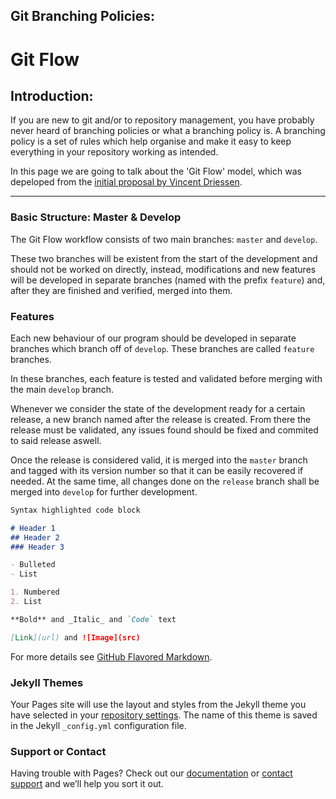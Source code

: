 ## Git Branching Policies:
# Git Flow

## Introduction:
If you are new to git and/or to repository management, you have probably never heard of branching policies or what a branching policy is.
A branching policy is a set of rules which help organise and make it easy to keep everything in your repository working as intended.

In this page we are going to talk about the 'Git Flow' model, which was depeloped from the [initial proposal by Vincent Driessen](http://nvie.com/posts/a-successful-git-branching-model/).

***

### Basic Structure: Master & Develop
The Git Flow workflow consists of two main branches: ```master``` and ```develop```.

These two branches will be existent from the start of the development and should not be worked on directly, instead, modifications and new features will be developed in separate branches (named with the prefix ```feature```) and, after they are finished and verified, merged into them.

### Features

Each new behaviour of our program should be developed in separate branches which branch off of ```develop```. These branches are called ```feature``` branches.

In these branches, each feature is tested and validated before merging with the main ```develop``` branch.

Whenever we consider the state of the development ready for a certain release, a new branch named after the release is created. From there the release must be validated, any issues found should be fixed and commited to said release aswell.

Once the release is considered valid, it is merged into the ```master``` branch and tagged with its version number so that it can be easily recovered if needed. At the same time, all changes done on the ```release``` branch shall be merged into ```develop``` for further development.


```markdown
Syntax highlighted code block

# Header 1
## Header 2
### Header 3

- Bulleted
- List

1. Numbered
2. List

**Bold** and _Italic_ and `Code` text

[Link](url) and ![Image](src)
```

For more details see [GitHub Flavored Markdown](https://guides.github.com/features/mastering-markdown/).

### Jekyll Themes

Your Pages site will use the layout and styles from the Jekyll theme you have selected in your [repository settings](https://github.com/marc094/GitFlowClass/settings). The name of this theme is saved in the Jekyll `_config.yml` configuration file.

### Support or Contact

Having trouble with Pages? Check out our [documentation](https://help.github.com/categories/github-pages-basics/) or [contact support](https://github.com/contact) and we’ll help you sort it out.
